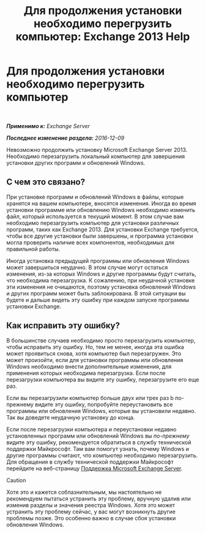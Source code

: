 ﻿---
title: 'Для продолжения установки необходимо перегрузить компьютер: Exchange 2013 Help'
TOCTitle: Для продолжения установки необходимо перегрузить компьютер
ms:assetid: d5c73280-4e54-473a-b328-9673af11e2c0
ms:mtpsurl: https://technet.microsoft.com/ru-ru/library/ms.exch.setupreadiness.rebootpending(v=EXCHG.150)
ms:contentKeyID: 50489151
ms.date: 04/30/2018
mtps_version: v=EXCHG.150
ms.translationtype: HT
---

# Для продолжения установки необходимо перегрузить компьютер

 

_**Применимо к:** Exchange Server_

_**Последнее изменение раздела:** 2016-12-09_

Невозможно продолжить установку Microsoft Exchange Server 2013. Необходимо перезагрузить локальный компьютер для завершения установки других программ и обновлений Windows.

## С чем это связано?

При установке программ и обновлений Windows в файлы, которые хранятся на вашем компьютере, вносятся изменения. Иногда во время установки программе или обновлению Windows необходимо изменить файл, который используется в текущий момент. В этом случае вам необходимо перезагрузить компьютер для установки различных программ, таких как Exchange 2013. Для установки Exchange требуется, чтобы все другие установки были завершены, и программа установки могла проверить наличие всех компонентов, необходимых для правильной работы.

Иногда установка предыдущей программы или обновления Windows может завершиться неудачно. В этом случае могут остаться изменения, из-за которых Windows и другие программы будут считать, что необходима перезагрузка. К сожалению, при неудачной установке эти изменения не очищаются, поэтому установка обновлений Windows и других программ может быть заблокирована. В этой ситуации вы будете и дальше видеть эту ошибку при каждом запуске программы установки Exchange.

## Как исправить эту ошибку?

В большинстве случаев необходимо просто перезагрузить компьютер, чтобы исправить эту ошибку. Но, тем не менее, иногда эта ошибка может проявиться снова, хотя компьютер был перезагружен. Это может произойти, если для установки программы или обновления Windows необходимо внести дополнительные изменения, для применения которых необходима перезагрузка. Если после перезагрузки компьютера вы видите эту ошибку, перезагрузите его еще раз.

Если вы перезагрузили компьютер больше двух или трех раз b по-прежнему видите эту ошибку, попробуйте переустановить все программы или обновления Windows, которые вы установили недавно. Так вы доведете неудачную установку до конца.

Если после перезагрузки компьютера и переустановки недавно установленных программ или обновлений Windows вы *по-прежнему* видите эту ошибку, рекомендуется обратиться в службу технической поддержки Майкрософт. Там вам помогут узнать, почему Windows и другие программы считают, что компьютер необходимо перезагрузить. Для обращения в службу технической поддержки Майкрософт перейдите на веб-страницу [Поддержка Microsoft Exchange Server](https://go.microsoft.com/fwlink/p/?linkid=525940).

> [!CAUTION]  
> Хотя это и кажется соблазнительным, мы настоятельно не рекомендуем пытаться устранить эту проблему, вручную удалив или изменив разделы и значения реестра Windows. Хотя это может устранить эту проблему сейчас, у вас могут возникнуть другие проблемы позже. Это особенно важно в случае сбоя установки обновления Windows.

